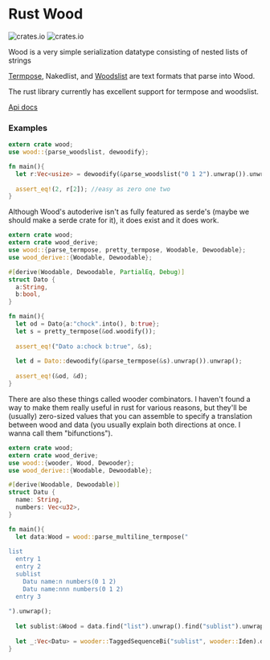 # Rust Wood

![crates.io](https://img.shields.io/crates/v/wood.svg)  ![crates.io](https://img.shields.io/crates/v/wood_derive.svg)

Wood is a very simple serialization datatype consisting of nested lists of strings

[Termpose](https://github.com/makoConstruct/termpose/), Nakedlist, and [Woodslist](https://github.com/makoConstruct/termpose/blob/master/woodslist.md) are text formats that parse into Wood.

The rust library currently has excellent support for termpose and woodslist.

[Api docs](https://docs.rs/wood/0.3.0/)

### Examples

```rust
extern crate wood;
use wood::{parse_woodslist, dewoodify};

fn main(){
  let r:Vec<usize> = dewoodify(&parse_woodslist("0 1 2").unwrap()).unwrap();
  
  assert_eq!(2, r[2]); //easy as zero one two
}
```


Although Wood's autoderive isn't as fully featured as serde's (maybe we should make a serde crate for it), it does exist and it does work.

```rust
extern crate wood;
extern crate wood_derive;
use wood::{parse_termpose, pretty_termpose, Woodable, Dewoodable};
use wood_derive::{Woodable, Dewoodable};

#[derive(Woodable, Dewoodable, PartialEq, Debug)]
struct Dato {
  a:String,
  b:bool,
}

fn main(){
  let od = Dato{a:"chock".into(), b:true};
  let s = pretty_termpose(&od.woodify());
  
  assert_eq!("Dato a:chock b:true", &s);
  
  let d = Dato::dewoodify(&parse_termpose(&s).unwrap()).unwrap();
  
  assert_eq!(&od, &d);
}
```


There are also these things called wooder combinators. I haven't found a way to make them really useful in rust for various reasons, but they'll be (usually) zero-sized values that you can assemble to specify a translation between wood and data (you usually explain both directions at once. I wanna call them "bifunctions").

```rust
extern crate wood;
extern crate wood_derive;
use wood::{wooder, Wood, Dewooder};
use wood_derive::{Woodable, Dewoodable};

#[derive(Woodable, Dewoodable)]
struct Datu {
  name: String,
  numbers: Vec<u32>,
}

fn main(){
  let data:Wood = wood::parse_multiline_termpose("
  
list
  entry 1
  entry 2
  sublist
    Datu name:n numbers(0 1 2)
    Datu name:nnn numbers(0 1 2)
  entry 3
  
").unwrap();
  
  let sublist:&Wood = data.find("list").unwrap().find("sublist").unwrap();
  
  let _:Vec<Datu> = wooder::TaggedSequenceBi("sublist", wooder::Iden).dewoodify(sublist).unwrap();
}
```